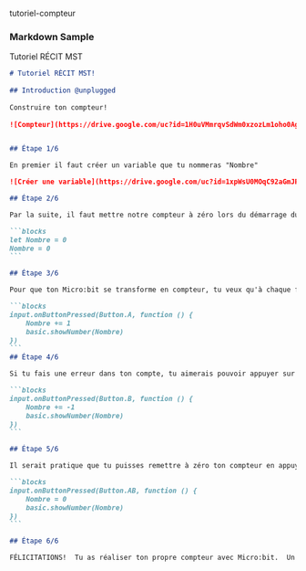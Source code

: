 tutoriel-compteur

### Markdown Sample

Tutoriel RÉCIT MST

````markdown
# Tutoriel RÉCIT MST!
 
## Introduction @unplugged
 
Construire ton compteur!
 
![Compteur](https://drive.google.com/uc?id=1H0uVMmrqvSdWm0xzozLm1oho0AgUch62)


## Étape 1/6

En premier il faut créer un variable que tu nommeras "Nombre"

![Créer une variable](https://drive.google.com/uc?id=1xpWsU0MOqC92aGmJPbaPUdsU_XF7xsrQ)

## Étape 2/6

Par la suite, il faut mettre notre compteur à zéro lors du démarrage du Micro:bit.  Pour ce faire, tu dois ajouter un bloc dans le bloc " Au démarrage"

```blocks
let Nombre = 0
Nombre = 0
```

## Étape 3/6

Pour que ton Micro:bit se transforme en compteur, tu veux qu'à chaque fois que tu appuies sur le bouton A, le nombre augmente de 1 et qu'il s'affiche sur l'écran.  Tu auras besoin de 3 blocs pour réaliser cette étape.

```blocks
input.onButtonPressed(Button.A, function () {
    Nombre += 1
    basic.showNumber(Nombre)
})
```
## Étape 4/6

Si tu fais une erreur dans ton compte, tu aimerais pouvoir appuyer sur le bouton B pour soustraire 1 au chiffre actuel.  Tu peux copier les blocs de l'étape précedente et modifier deux éléments pour y arriver.

```blocks
input.onButtonPressed(Button.B, function () {
    Nombre += -1
    basic.showNumber(Nombre)
})
```

## Étape 5/6

Il serait pratique que tu puisses remettre à zéro ton compteur en appuyant sur les boutons A+B en même temps.  Tu peux réussir cette étape seule maintenant.

```blocks
input.onButtonPressed(Button.AB, function () {
    Nombre = 0
    basic.showNumber(Nombre)
})
```

## Étape 6/6

FÉLICITATIONS!  Tu as réaliser ton propre compteur avec Micro:bit.  Un nouveau défi serait de compter par bon de 5, de 10 ou plus.  Es-tu prêt à relever ce défi ?